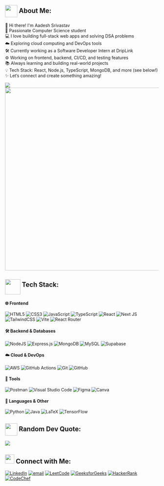 <h2>
  <img src="https://media.tenor.com/QhRvvwpCdVoAAAAi/rocket.gif" width="40" height="40" align="absmiddle"/>
  About Me:
</h2>

👋 Hi there! I'm Aadesh Srivastav<br>🚀 Passionate Computer Science student<br>💻 I love building full-stack web apps and solving DSA problems<br>☁️ Exploring cloud computing and DevOps tools<br>🛠️ Currently working as a Software Developer Intern at DripLink<br>⚙️ Working on frontend, backend, CI/CD, and testing features<br>📚 Always learning and building real-world projects<br>💡 Tech Stack: React, Node.js, TypeScript, MongoDB, and more (see below!)<br>✨ Let’s connect and create something amazing!

<a>
    <img src="https://komarev.com/ghpvc/?username=aadesh49&style=for-the-badge">
</a>

<img src="https://user-images.githubusercontent.com/74038190/225813708-98b745f2-7d22-48cf-9150-083f1b00d6c9.gif" width="600">

## <img src="https://user-images.githubusercontent.com/74038190/212284087-bbe7e430-757e-4901-90bf-4cd2ce3e1852.gif" width="50" height="50" align="middle"> Tech Stack:

#### 🌐 Frontend
![HTML5](https://img.shields.io/badge/html5-%23E34F26.svg?style=for-the-badge&logo=html5&logoColor=white)
![CSS3](https://img.shields.io/badge/css3-%231572B6.svg?style=for-the-badge&logo=css3&logoColor=white)
![JavaScript](https://img.shields.io/badge/javascript-%23323330.svg?style=for-the-badge&logo=javascript&logoColor=%23F7DF1E)
![TypeScript](https://img.shields.io/badge/typescript-%23007ACC.svg?style=for-the-badge&logo=typescript&logoColor=white)
![React](https://img.shields.io/badge/react-%2320232a.svg?style=for-the-badge&logo=react&logoColor=%2361DAFB)
![Next JS](https://img.shields.io/badge/Next-black?style=for-the-badge&logo=next.js&logoColor=white)
![TailwindCSS](https://img.shields.io/badge/tailwindcss-%2338B2AC.svg?style=for-the-badge&logo=tailwind-css&logoColor=white)
![Vite](https://img.shields.io/badge/vite-%23646CFF.svg?style=for-the-badge&logo=vite&logoColor=white)
![React Router](https://img.shields.io/badge/React_Router-CA4245?style=for-the-badge&logo=react-router&logoColor=white)

#### 🛠️ Backend & Databases
![NodeJS](https://img.shields.io/badge/node.js-6DA55F?style=for-the-badge&logo=node.js&logoColor=white)
![Express.js](https://img.shields.io/badge/express.js-%23404d59.svg?style=for-the-badge&logo=express&logoColor=%2361DAFB)
![MongoDB](https://img.shields.io/badge/MongoDB-%234ea94b.svg?style=for-the-badge&logo=mongodb&logoColor=white)
![MySQL](https://img.shields.io/badge/mysql-4479A1.svg?style=for-the-badge&logo=mysql&logoColor=white)
![Supabase](https://img.shields.io/badge/Supabase-3ECF8E?style=for-the-badge&logo=supabase&logoColor=white)

#### ☁️ Cloud & DevOps
![AWS](https://img.shields.io/badge/AWS-%23FF9900.svg?style=for-the-badge&logo=amazon-aws&logoColor=white)
![GitHub Actions](https://img.shields.io/badge/github%20actions-%232671E5.svg?style=for-the-badge&logo=githubactions&logoColor=white)
![Git](https://img.shields.io/badge/git-%23F05033.svg?style=for-the-badge&logo=git&logoColor=white)
![GitHub](https://img.shields.io/badge/github-%23121011.svg?style=for-the-badge&logo=github&logoColor=white)

#### 🧰 Tools
![Postman](https://img.shields.io/badge/Postman-FF6C37?style=for-the-badge&logo=postman&logoColor=white)
![Visual Studio Code](https://img.shields.io/badge/VS%20Code-007ACC?style=for-the-badge&logo=visual-studio-code&logoColor=white)
![Figma](https://img.shields.io/badge/figma-%23F24E1E.svg?style=for-the-badge&logo=figma&logoColor=white)
![Canva](https://img.shields.io/badge/Canva-%2300C4CC.svg?style=for-the-badge&logo=Canva&logoColor=white)

#### 🧠 Languages & Other
![Python](https://img.shields.io/badge/python-3670A0?style=for-the-badge&logo=python&logoColor=ffdd54)
![Java](https://img.shields.io/badge/java-%23ED8B00.svg?style=for-the-badge&logo=openjdk&logoColor=white)
![LaTeX](https://img.shields.io/badge/latex-%23008080.svg?style=for-the-badge&logo=latex&logoColor=white)
![TensorFlow](https://img.shields.io/badge/TensorFlow-%23FF6F00.svg?style=for-the-badge&logo=TensorFlow&logoColor=white)

<h2><img src="https://media.tenor.com/_m9BeUagaMkAAAAi/writing-hand-joypixels.gif" width="40" style="vertical-align: middle;"/> Random Dev Quote:</h2>
<img src="https://quotes-github-readme.vercel.app/api?type=horizontal&theme=tokyonight" />

<h2>
  <img src="https://user-images.githubusercontent.com/74038190/216120981-b9507c36-0e04-4469-8e27-c99271b45ba5.png" 
       width="30" 
      height="30"> 
  Connect with Me:
</h2>


[![LinkedIn](https://img.shields.io/badge/LinkedIn-%230077B5.svg?logo=linkedin&logoColor=white)](https://www.linkedin.com/in/aadesh49-srivastav) [![email](https://img.shields.io/badge/Email-D14836?logo=gmail&logoColor=white)](mailto:aadeshsrivastav49@gmail.com) [![LeetCode](https://img.shields.io/badge/-LeetCode-FFA116?style=flat-square&logo=LeetCode&logoColor=black)](https://leetcode.com/aadesh49/) [![GeeksforGeeks](https://img.shields.io/badge/-GeeksforGeeks-2F8D46?style=flat-square&logo=GeeksforGeeks&logoColor=white)](https://auth.geeksforgeeks.org/user/aadeshsrinb13/profile) [![HackerRank](https://img.shields.io/badge/-HackerRank-2EC866?style=flat-square&logo=HackerRank&logoColor=white)](https://www.hackerrank.com/profile/aadeshsrivastav2) [![CodeChef](https://img.shields.io/badge/-CodeChef-5B4638?style=flat-square&logo=CodeChef&logoColor=white)](https://www.codechef.com/users/aadesh49) 

